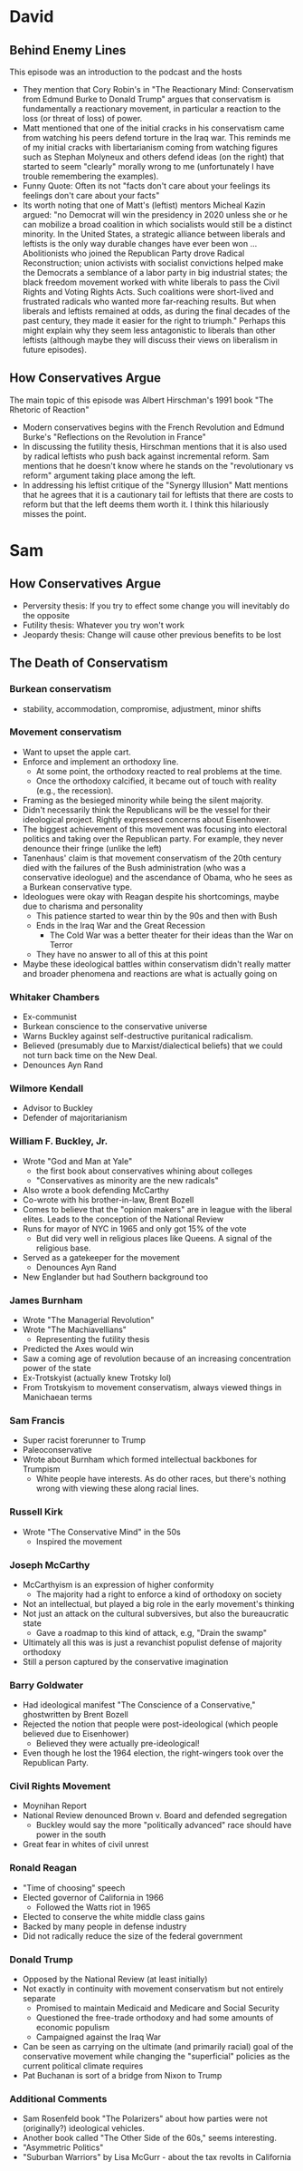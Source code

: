 # David 

## Behind Enemy Lines

This episode was an introduction to the podcast and the hosts

- They mention that Cory Robin's in "The Reactionary Mind: Conservatism from Edmund Burke to Donald Trump" argues that conservatism is fundamentally a reactionary movement, in particular a reaction to the loss (or threat of loss) of power. 
- Matt mentioned that one of the initial cracks in his conservatism came from watching his peers defend torture in the Iraq war. This reminds me of my initial cracks with libertarianism coming from watching figures such as Stephan Molyneux and others defend ideas (on the right) that started to seem "clearly" morally wrong to me (unfortunately I have trouble remembering the examples).
- Funny Quote: Often its not "facts don't care about your feelings its feelings don't care about your facts"
- Its worth noting that one of Matt's (leftist) mentors Micheal Kazin argued: "no Democrat will win the presidency in 2020 unless she or he can mobilize a broad coalition in which socialists would still be a distinct minority. In the United States, a strategic alliance between liberals and leftists is the only way durable changes have ever been won ... Abolitionists who joined the Republican Party drove Radical Reconstruction; union activists with socialist convictions helped make the Democrats a semblance of a labor party in big industrial states; the black freedom movement worked with white liberals to pass the Civil Rights and Voting Rights Acts. Such coalitions were short-lived and frustrated radicals who wanted more far-reaching results. But when liberals and leftists remained at odds, as during the final decades of the past century, they made it easier for the right to triumph." Perhaps this might explain why they seem less antagonistic to liberals than other leftists (although maybe they will discuss their views on liberalism in future episodes).

## How Conservatives Argue

The main topic of this episode was Albert Hirschman's 1991 book "The Rhetoric of Reaction"

- Modern conservatives begins with the French Revolution and Edmund Burke's "Reflections on the Revolution in France"
- In discussing the futility thesis, Hirschman mentions that it is also used by radical leftists who push back against incremental reform. Sam mentions that he doesn't know where he stands on the "revolutionary vs reform" argument taking place among the left. 
- In addressing his leftist critique of the "Synergy Illusion"  Matt mentions that he agrees that it is a cautionary tail for leftists that there are costs to reform but that the left deems them worth it. I think this hilariously misses the point.

# Sam

## How Conservatives Argue
* Perversity thesis: If you try to effect some change you will inevitably do the opposite
* Futility thesis: Whatever you try won't work
* Jeopardy thesis: Change will cause other previous benefits to be lost
## The Death of Conservatism
### Burkean conservatism
* stability, accommodation, compromise, adjustment, minor shifts
### Movement conservatism
* Want to upset the apple cart.
* Enforce and implement an orthodoxy line.
	* At some point, the orthodoxy reacted to real problems at the time.
	* Once the orthodoxy calcified, it became out of touch with reality (e.g., the recession).
* Framing as the besieged minority while being the silent majority.
* Didn't necessarily think the Republicans will be the vessel for their ideological project. Rightly expressed concerns about Eisenhower.
* The biggest achievement of this movement was focusing into electoral politics and taking over the Republican party. For example, they never denounce their fringe (unlike the left)
* Tanenhaus' claim is that movement conservatism of the 20th century died with the failures of the Bush administration (who was a conservative ideologue) and the ascendance of Obama, who he sees as a Burkean conservative type.
* Ideologues were okay with Reagan despite his shortcomings, maybe due to charisma and personality
	* This patience started to wear thin by the 90s and then with Bush
	* Ends in the Iraq War and the Great Recession
		* The Cold War was a better theater for their ideas than the War on Terror
	* They have no answer to all of this at this point
* Maybe these ideological battles within conservatism didn't really matter and broader phenomena and reactions are what is actually going on
### Whitaker Chambers
* Ex-communist
* Burkean conscience to the conservative universe
* Warns Buckley against self-destructive puritanical radicalism.
* Believed (presumably due to Marxist/dialectical beliefs) that we could not turn back time on the New Deal.
* Denounces Ayn Rand
### Wilmore Kendall
* Advisor to Buckley
* Defender of majoritarianism
### William F. Buckley, Jr.
* Wrote "God and Man at Yale"
	* the first book about conservatives whining about colleges
	* "Conservatives as minority are the new radicals"
* Also wrote a book defending McCarthy
* Co-wrote with his brother-in-law, Brent Bozell
* Comes to believe that the "opinion makers" are in league with the liberal elites. Leads to the conception of the National Review
* Runs for mayor of NYC in 1965 and only got 15% of the vote
	* But did very well in religious places like Queens. A signal of the religious base.
* Served as a gatekeeper for the movement
	* Denounces Ayn Rand
* New Englander but had Southern background too
### James Burnham
* Wrote "The Managerial Revolution"
* Wrote "The Machiavellians"
	* Representing the futility thesis
* Predicted the Axes would win
* Saw a coming age of revolution because of an increasing concentration power of the state
* Ex-Trotskyist (actually knew Trotsky lol)
* From Trotskyism to movement conservatism, always viewed things in Manichaean terms
### Sam Francis
* Super racist forerunner to Trump
* Paleoconservative
* Wrote about Burnham which formed intellectual backbones for Trumpism
	* White people have interests. As do other races, but there's nothing wrong with viewing these along racial lines.
### Russell Kirk
* Wrote "The Conservative Mind" in the 50s
	* Inspired the movement
### Joseph McCarthy
* McCarthyism is an expression of higher conformity
	* The majority had a right to enforce a kind of orthodoxy on society
* Not an intellectual, but played a big role in the early movement's thinking
* Not just an attack on the cultural subversives, but also the bureaucratic state
	* Gave a roadmap to this kind of attack, e.g, "Drain the swamp"
* Ultimately all this was is just a revanchist populist defense of majority orthodoxy
* Still a person captured by the conservative imagination
### Barry Goldwater
* Had ideological manifest "The Conscience of a Conservative," ghostwritten by Brent Bozell
* Rejected the notion that people were post-ideological (which people believed due to Eisenhower)
	* Believed they were actually pre-ideological!
* Even though he lost the 1964 election, the right-wingers took over the Republican Party.
### Civil Rights Movement
* Moynihan Report
* National Review denounced Brown v. Board and defended segregation
	* Buckley would say the more "politically advanced" race should have power in the south
* Great fear in whites of civil unrest
### Ronald Reagan
* "Time of choosing" speech
* Elected governor of California in 1966
	* Followed the Watts riot in 1965
* Elected to conserve the white middle class gains
* Backed by many people in defense industry
* Did not radically reduce the size of the federal government
### Donald Trump
* Opposed by the National Review (at least initially)
* Not exactly in continuity with movement conservatism but not entirely separate
	* Promised to maintain Medicaid and Medicare and Social Security
	* Questioned the free-trade orthodoxy and had some amounts of economic populism
	* Campaigned against the Iraq War
* Can be seen as carrying on the ultimate (and primarily racial) goal of the conservative movement while changing the "superficial" policies as the current political climate requires
* Pat Buchanan is sort of a bridge from Nixon to Trump
### Additional Comments
* Sam Rosenfeld book "The Polarizers" about how parties were not (originally?) ideological vehicles.
* Another book called "The Other Side of the 60s," seems interesting.
* "Asymmetric Politics"
* "Suburban Warriors" by Lisa McGurr - about the tax revolts in California
